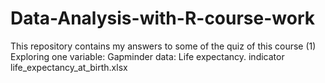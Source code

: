 # Data-Analysis-with-R-course-work
This repository contains my answers to some of the quiz of this course
(1) Exploring one variable:
Gapminder data: Life expectancy. 
                indicator life_expectancy_at_birth.xlsx
                
